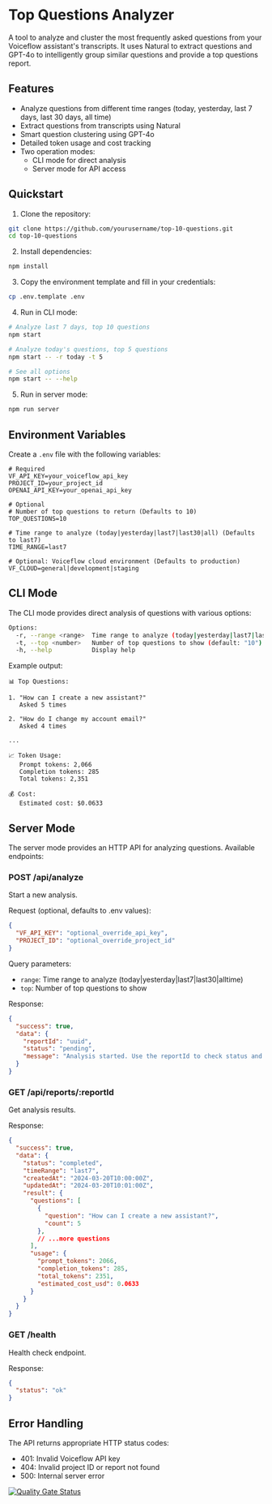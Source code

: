 # Top Questions Analyzer

A tool to analyze and cluster the most frequently asked questions from your Voiceflow assistant's transcripts. It uses Natural to extract questions and GPT-4o to intelligently group similar questions and provide a top questions report.

## Features

- Analyze questions from different time ranges (today, yesterday, last 7 days, last 30 days, all time)
- Extract questions from transcripts using Natural
- Smart question clustering using GPT-4o
- Detailed token usage and cost tracking
- Two operation modes:
  - CLI mode for direct analysis
  - Server mode for API access

## Quickstart

1. Clone the repository:
```bash
git clone https://github.com/yourusername/top-10-questions.git
cd top-10-questions
```

2. Install dependencies:
```bash
npm install
```

3. Copy the environment template and fill in your credentials:
```bash
cp .env.template .env
```

4. Run in CLI mode:
```bash
# Analyze last 7 days, top 10 questions
npm start

# Analyze today's questions, top 5 questions
npm start -- -r today -t 5

# See all options
npm start -- --help
```

5. Run in server mode:
```bash
npm run server
```

## Environment Variables

Create a `.env` file with the following variables:

```env
# Required
VF_API_KEY=your_voiceflow_api_key
PROJECT_ID=your_project_id
OPENAI_API_KEY=your_openai_api_key

# Optional
# Number of top questions to return (Defaults to 10)
TOP_QUESTIONS=10

# Time range to analyze (today|yesterday|last7|last30|all) (Defaults to last7)
TIME_RANGE=last7

# Optional: Voiceflow cloud environment (Defaults to production)
VF_CLOUD=general|development|staging
```

## CLI Mode

The CLI mode provides direct analysis of questions with various options:

```bash
Options:
  -r, --range <range>  Time range to analyze (today|yesterday|last7|last30|alltime) (default: "last7")
  -t, --top <number>   Number of top questions to show (default: "10")
  -h, --help           Display help
```

Example output:
```
📊 Top Questions:

1. "How can I create a new assistant?"
   Asked 5 times

2. "How do I change my account email?"
   Asked 4 times

...

📈 Token Usage:
   Prompt tokens: 2,066
   Completion tokens: 285
   Total tokens: 2,351

💰 Cost:
   Estimated cost: $0.0633
```

## Server Mode

The server mode provides an HTTP API for analyzing questions. Available endpoints:

### POST /api/analyze
Start a new analysis.

Request (optional, defaults to .env values):
```json
{
  "VF_API_KEY": "optional_override_api_key",
  "PROJECT_ID": "optional_override_project_id"
}
```

Query parameters:
- `range`: Time range to analyze (today|yesterday|last7|last30|alltime)
- `top`: Number of top questions to show

Response:
```json
{
  "success": true,
  "data": {
    "reportId": "uuid",
    "status": "pending",
    "message": "Analysis started. Use the reportId to check status and get results."
  }
}
```

### GET /api/reports/:reportId
Get analysis results.

Response:
```json
{
  "success": true,
  "data": {
    "status": "completed",
    "timeRange": "last7",
    "createdAt": "2024-03-20T10:00:00Z",
    "updatedAt": "2024-03-20T10:01:00Z",
    "result": {
      "questions": [
        {
          "question": "How can I create a new assistant?",
          "count": 5
        },
        // ...more questions
      ],
      "usage": {
        "prompt_tokens": 2066,
        "completion_tokens": 285,
        "total_tokens": 2351,
        "estimated_cost_usd": 0.0633
      }
    }
  }
}
```

### GET /health
Health check endpoint.

Response:
```json
{
  "status": "ok"
}
```

## Error Handling

The API returns appropriate HTTP status codes:
- 401: Invalid Voiceflow API key
- 404: Invalid project ID or report not found
- 500: Internal server error


[![Quality Gate Status](https://sonarcloud.io/api/project_badges/measure?project=voiceflow-community_top-questions&metric=alert_status)](https://sonarcloud.io/summary/new_code?id=voiceflow-community_top-questions)
